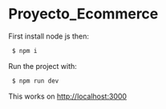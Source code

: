 # Proyecto_Ecommerce

First install node js then:
```bash
 $ npm i
```

Run the project with:
```bash
 $ npm run dev
```

This works on [http://localhost:3000](http://localhost:3000)
